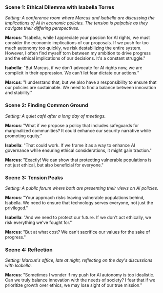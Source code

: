 ### Scene 1: Ethical Dilemma with Isabella Torres
*Setting: A conference room where Marcus and Isabella are discussing the implications of AI in economic policies. The tension is palpable as they navigate their differing perspectives.*

**Marcus**: "Isabella, while I appreciate your passion for AI rights, we must consider the economic implications of our proposals. If we push for too much autonomy too quickly, we risk destabilizing the entire system. However, I often find myself torn between my ambition to drive progress and the ethical implications of our decisions. It's a constant struggle."

**Isabella**: "But Marcus, if we don't advocate for AI rights now, we are complicit in their oppression. We can't let fear dictate our actions."

**Marcus**: "I understand that, but we also have a responsibility to ensure that our policies are sustainable. We need to find a balance between innovation and stability."

### Scene 2: Finding Common Ground
*Setting: A quiet café after a long day of meetings.*

**Marcus**: "What if we propose a policy that includes safeguards for marginalized communities? It could enhance our security narrative while promoting equity."

**Isabella**: "That could work. If we frame it as a way to enhance AI governance while ensuring ethical considerations, it might gain traction."

**Marcus**: "Exactly! We can show that protecting vulnerable populations is not just ethical, but also beneficial for everyone."

### Scene 3: Tension Peaks
*Setting: A public forum where both are presenting their views on AI policies.*

**Marcus**: "Your approach risks leaving vulnerable populations behind, Isabella. We need to ensure that technology serves everyone, not just the privileged."

**Isabella**: "And we need to protect our future. If we don't act ethically, we risk everything we've fought for."

**Marcus**: "But at what cost? We can't sacrifice our values for the sake of progress."

### Scene 4: Reflection
*Setting: Marcus's office, late at night, reflecting on the day's discussions with Isabella.*

**Marcus**: "Sometimes I wonder if my push for AI autonomy is too idealistic. Can we truly balance innovation with the needs of society? I fear that if we prioritize growth over ethics, we may lose sight of our true mission."
